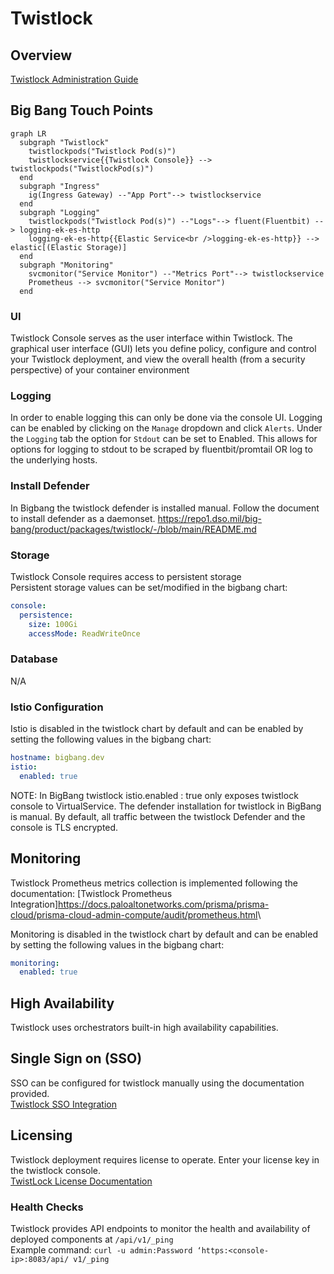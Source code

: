 # Twistlock

## Overview

[Twistlock Administration Guide](https://docs.paloaltonetworks.com/prisma/prisma-cloud/20-04/prisma-cloud-compute-edition-admin/welcome/getting_started.html)

## Big Bang Touch Points

```mermaid
graph LR
  subgraph "Twistlock"
    twistlockpods("Twistlock Pod(s)")
    twistlockservice{{Twistlock Console}} --> twistlockpods("TwistlockPod(s)")
  end
  subgraph "Ingress"
    ig(Ingress Gateway) --"App Port"--> twistlockservice
  end
  subgraph "Logging"
    twistlockpods("Twistlock Pod(s)") --"Logs"--> fluent(Fluentbit) --> logging-ek-es-http
    logging-ek-es-http{{Elastic Service<br />logging-ek-es-http}} --> elastic[(Elastic Storage)]
  end
  subgraph "Monitoring"
    svcmonitor("Service Monitor") --"Metrics Port"--> twistlockservice
    Prometheus --> svcmonitor("Service Monitor")
  end

```

### UI

Twistlock Console serves as the user interface within Twistlock. The graphical
user interface (GUI) lets you define policy, configure and control your Twistlock deployment, and view the overall health (from a security perspective) of your container environment

### Logging
In order to enable logging this can only be done via the console UI. Logging can be enabled by clicking on the `Manage` dropdown and click `Alerts`. Under the `Logging` tab the option for `Stdout` can be set to Enabled. This allows for options for logging to stdout to be scraped by fluentbit/promtail OR log to the underlying hosts.


### Install Defender

In Bigbang the  twistlock defender is installed manual.
Follow the document to install defender as a daemonset.
<https://repo1.dso.mil/big-bang/product/packages/twistlock/-/blob/main/README.md>

### Storage

Twistlock Console requires access to persistent storage \
Persistent storage values can be set/modified  in the bigbang chart:

```yaml
console:
  persistence:
    size: 100Gi
    accessMode: ReadWriteOnce
```

### Database

N/A

### Istio Configuration

Istio is disabled in the twistlock chart by default and can be enabled by setting the following values in the bigbang chart:

```yaml
hostname: bigbang.dev
istio:
  enabled: true
```

NOTE: In  BigBang twistlock istio.enabled : true only exposes twistlock console to VirtualService.  The defender installation for twistlock in BigBang  is manual. By default, all traffic between the twistlock Defender and the console is TLS encrypted.

## Monitoring

Twistlock Prometheus metrics collection is implemented following the documentation:
[Twistlock Prometheus Integration]<https://docs.paloaltonetworks.com/prisma/prisma-cloud/prisma-cloud-admin-compute/audit/prometheus.html>\

Monitoring is disabled in the twistlock chart by default and can be enabled by setting the following values in the bigbang chart:

```yaml
monitoring:
  enabled: true
```

## High Availability

Twistlock uses orchestrators built-in high availability capabilities.

## Single Sign on (SSO)

SSO can be configured for twistlock  manually using the documentation provided. \
[Twistlock SSO Integration](https://repo1.dso.mil/big-bang/product/packages/twistlock/-/blob/main/docs/KEYCLOAK.md)

## Licensing

Twistlock deployment requires license to operate. Enter your license key in the twistlock console. \
[TwistLock License Documentation](https://docs.paloaltonetworks.com/prisma/prisma-cloud/20-04/prisma-cloud-compute-edition-admin/welcome/licensing.html)

### Health Checks

Twistlock provides API endpoints to monitor the health and availability of deployed components  at `/api/v1/_ping` \
Example command: `curl -u admin:Password ‘https:<console-ip>:8083/api/ v1/_ping`
